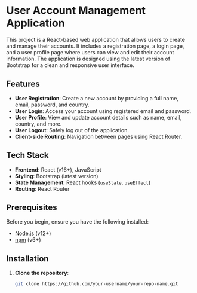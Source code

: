 # User Account Management Application

This project is a React-based web application that allows users to create and manage their accounts. It includes a registration page, a login page, and a user profile page where users can view and edit their account information. The application is designed using the latest version of Bootstrap for a clean and responsive user interface.

## Features

- **User Registration**: Create a new account by providing a full name, email, password, and country.
- **User Login**: Access your account using registered email and password.
- **User Profile**: View and update account details such as name, email, country, and more.
- **User Logout**: Safely log out of the application.
- **Client-side Routing**: Navigation between pages using React Router.

## Tech Stack

- **Frontend**: React (v16+), JavaScript
- **Styling**: Bootstrap (latest version)
- **State Management**: React hooks (`useState`, `useEffect`)
- **Routing**: React Router

## Prerequisites

Before you begin, ensure you have the following installed:

- [Node.js](https://nodejs.org/) (v12+)
- [npm](https://www.npmjs.com/) (v6+)

## Installation

1. **Clone the repository**:

   ```bash
   git clone https://github.com/your-username/your-repo-name.git

